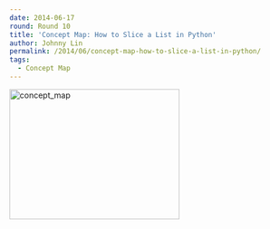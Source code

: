 ```yaml
---
date: 2014-06-17
round: Round 10
title: 'Concept Map: How to Slice a List in Python'
author: Johnny Lin
permalink: /2014/06/concept-map-how-to-slice-a-list-in-python/
tags:
  - Concept Map
---
```

[<img class="alignnone size-medium wp-image-7718" alt="concept_map" src="/training-course/uploads/2014/06/concept_map1-300x230.jpg" width="300" height="230" />][1]

 [1]: /training-course/uploads/2014/06/concept_map1.jpg
